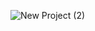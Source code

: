 ![New Project (2)](https://user-images.githubusercontent.com/107117774/232227804-4d51902d-2c7a-4575-86f2-aa5a0b5f55d5.png)
